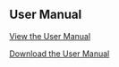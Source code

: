 ## User Manual

[View the User Manual](https://www.dropbox.com/s/kpf3yw35ts9y2y4/Janelia%20Workstation%20User%20Manual.pdf)

[Download the User Manual](https://www.dropbox.com/s/kpf3yw35ts9y2y4/Janelia%20Workstation%20User%20Manual.pdf?dl=1)

